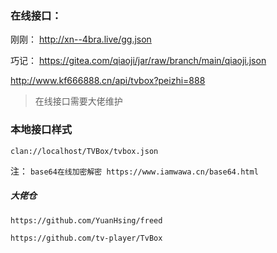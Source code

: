 ### 在线接口：

刚刚：
http://xn--4bra.live/gg.json

巧记：
https://gitea.com/qiaoji/jar/raw/branch/main/qiaoji.json

http://www.kf666888.cn/api/tvbox?peizhi=888


> 在线接口需要大佬维护

### 本地接口样式

```
clan://localhost/TVBox/tvbox.json
```





注：
`base64在线加密解密 https://www.iamwawa.cn/base64.html`

##### 大佬仓
`https://github.com/YuanHsing/freed`

`https://github.com/tv-player/TvBox`
